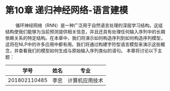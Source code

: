 # 第10章 递归神经网络-语言建模
&emsp;&emsp; 循环神经网络（RNN）是一种广泛用于自然语言处理的深层学习结构。这组 结构使我们能够为当前预测提供相关信息，并且还具有处理任何输入序列中的长期依赖关系的特定结构。在本章中，我们将演示如何构造序列到如何构造序列模型，这将在NLP中的许多应用中都有用。我们将通过构建字符型语言模型来演示这些概念，并查看我们的模型如何生成与原始输入序列类似的语句。
本章将讨论以下主题：























学号|姓名|专业
-|-|-
201802110485|李忠|计算机应用技术
